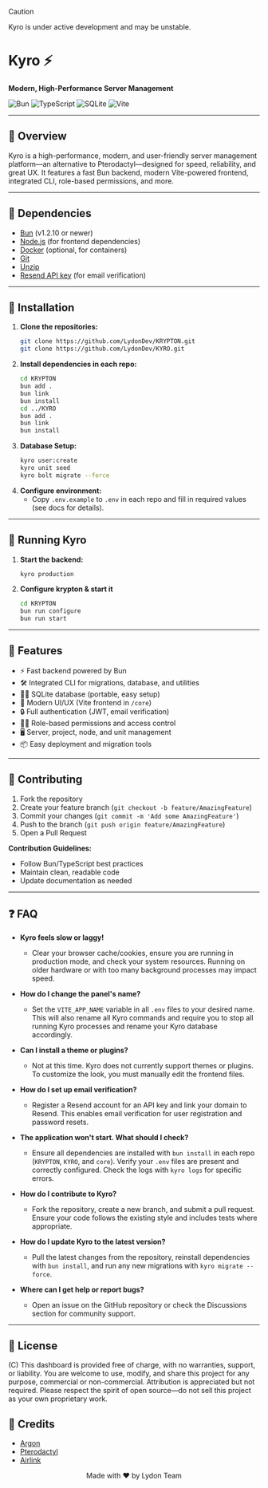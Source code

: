 > [!CAUTION]
> Kyro is under active development and may be unstable. 

# Kyro ⚡️

**Modern, High-Performance Server Management**

![Bun](https://img.shields.io/badge/Bun-1.2.10+-black?style=for-the-badge&logo=bun&logoColor=white)
![TypeScript](https://img.shields.io/badge/TypeScript-007ACC?style=for-the-badge&logo=typescript&logoColor=white)
![SQLite](https://img.shields.io/badge/SQLite-003B57?style=for-the-badge&logo=sqlite&logoColor=white)
![Vite](https://img.shields.io/badge/Vite-646CFF?style=for-the-badge&logo=vite&logoColor=white)

---

## 📖 Overview

Kyro is a high-performance, modern, and user-friendly server management platform—an alternative to Pterodactyl—designed for speed, reliability, and great UX. It features a fast Bun backend, modern Vite-powered frontend, integrated CLI, role-based permissions, and more.

---

## 🎁 Dependencies

- [Bun](https://bun.sh) (v1.2.10 or newer)
- [Node.js](https://nodejs.org) (for frontend dependencies)
- [Docker](https://www.docker.com) (optional, for containers)
- [Git](https://git-scm.com)
- [Unzip](https://www.info-zip.org/UnZip.html)
- [Resend API key](https://resend.com) (for email verification)

---

## 💾 Installation

1. **Clone the repositories:**
   ```bash
   git clone https://github.com/LydonDev/KRYPTON.git
   git clone https://github.com/LydonDev/KYRO.git
   ```
2. **Install dependencies in each repo:**
   ```bash
   cd KRYPTON
   bun add .
   bun link
   bun install
   cd ../KYRO
   bun add .
   bun link
   bun install
   ```
3. **Database Setup:**
   ```bash
   kyro user:create
   kyro unit seed
   kyro bolt migrate --force
   ```
4. **Configure environment:**
   - Copy `.env.example` to `.env` in each repo and fill in required values (see docs for details).

---

## 🚀 Running Kyro

1. **Start the backend:**
   ```bash
   kyro production
   ```
2. **Configure krypton & start it**
   ```bash
   cd KRYPTON
   bun run configure
   bun run start
   ```

---

## 🧩 Features

- ⚡️ Fast backend powered by Bun
- 🛠 Integrated CLI for migrations, database, and utilities
- 🐱‍🏍 SQLite database (portable, easy setup)
- 🎨 Modern UI/UX (Vite frontend in `/core`)
- 🔒 Full authentication (JWT, email verification)
- 🧑‍💼 Role-based permissions and access control
- 🖥 Server, project, node, and unit management
- 📦 Easy deployment and migration tools

---

## 🤝 Contributing

1. Fork the repository
2. Create your feature branch (`git checkout -b feature/AmazingFeature`)
3. Commit your changes (`git commit -m 'Add some AmazingFeature'`)
4. Push to the branch (`git push origin feature/AmazingFeature`)
5. Open a Pull Request

**Contribution Guidelines:**
- Follow Bun/TypeScript best practices
- Maintain clean, readable code
- Update documentation as needed

---

## ❓ FAQ

- **Kyro feels slow or laggy!**
  - Clear your browser cache/cookies, ensure you are running in production mode, and check your system resources. Running on older hardware or with too many background processes may impact speed.

- **How do I change the panel's name?**
  - Set the `VITE_APP_NAME` variable in all `.env` files to your desired name. This will also rename all Kyro commands and require you to stop all running Kyro processes and rename your Kyro database accordingly.

- **Can I install a theme or plugins?**
  - Not at this time. Kyro does not currently support themes or plugins. To customize the look, you must manually edit the frontend files.

- **How do I set up email verification?**
  - Register a Resend account for an API key and link your domain to Resend. This enables email verification for user registration and password resets.

- **The application won't start. What should I check?**
  - Ensure all dependencies are installed with `bun install` in each repo (`KRYPTON`, `KYRO`, and `core`). Verify your `.env` files are present and correctly configured. Check the logs with `kyro logs` for specific errors.

- **How do I contribute to Kyro?**
  - Fork the repository, create a new branch, and submit a pull request. Ensure your code follows the existing style and includes tests where appropriate.

- **How do I update Kyro to the latest version?**
  - Pull the latest changes from the repository, reinstall dependencies with `bun install`, and run any new migrations with `kyro migrate --force`.

- **Where can I get help or report bugs?**
  - Open an issue on the GitHub repository or check the Discussions section for community support.

---

## 📄 License

(C) This dashboard is provided free of charge, with no warranties, support, or liability. You are welcome to use, modify, and share this project for any purpose, commercial or non-commercial. Attribution is appreciated but not required. Please respect the spirit of open source—do not sell this project as your own proprietary work.

## 🌹 Credits

- [Argon](https://github.com/argon-foss)
- [Pterodactyl](https://github.com/pterodactyl)
- [Airlink](https://github.com/airlinklabs)

<div align="center">
  Made with ❤️ by Lydon Team
</div>
